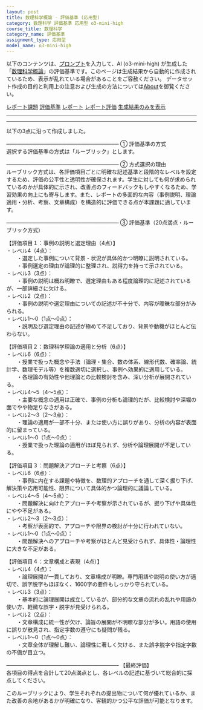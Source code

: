 ```yaml
---
layout: post
title: 数理科学概論 - 評価基準 (応用型)
category: 数理科学 評価基準 応用型 o3-mini-high
course_title: 数理科学
category_name: 評価基準
assignment_type: 応用型
model_name: o3-mini-high
---
```


以下のコンテンツは、[プロンプト](https://github.com/takedatoshiyuki/synthetic_assignments/tree/main/generated/数理科学/o3-mini-high/prompt_評価基準-応用型.md)を入力して、AI (o3-mini-high) が生成した「[数理科学概論](/contents/数理科学/)」の評価基準です。このページは生成結果から自動的に作成されているため、表示が乱れている場合があることをご容赦ください。
データセット作成の目的と利用上の注意および生成の方法については[About](/About)を御覧ください。

[レポート課題](../レポート課題-応用型)
[評価基準](../評価基準-応用型)
[レポート](../レポート-応用型)
[レポート評価](../レポート評価-応用型)
[生成結果のみを表示](https://github.com/takedatoshiyuki/synthetic_assignments/tree/main/generated/数理科学/o3-mini-high/評価基準-応用型.md)
  

***
***
  
以下の3点に沿って作成しました。

──────────────────────────────
① 評価基準の方式  
選択する評価基準の方式は「ルーブリック」とします。

──────────────────────────────
② 方式選択の理由  
ルーブリック方式は、各評価項目ごとに明確な記述基準と段階的なレベルを設定するため、評価の公平性と透明性が確保されます。学生に対しても何が求められているのかが具体的に示され、改善点のフィードバックもしやすくなるため、学習効果の向上にも寄与します。また、レポートの多面的な内容（事例説明、理論適用・分析、考察、文章構成）を構造的に評価できる点が本課題に適しています。

──────────────────────────────
③ 評価基準（20点満点・ルーブリック方式）  

【評価項目１：事例の説明と選定理由（4点）】  
・レベル4（4点）：  
　　・選定した事例について背景・状況が具体的かつ明瞭に説明されている。  
　　・事例選定の理由が論理的に整理され、説得力を持って示されている。  
・レベル3（3点）：  
　　・事例の説明は概ね明瞭で、選定理由もある程度論理的に記述されているが、一部詳細さに欠ける。  
・レベル2（2点）：  
　　・事例の説明や選定理由についての記述が不十分で、内容が曖昧な部分がみられる。  
・レベル1～0（1点～0点）：  
　　・説明及び選定理由の記述が極めて不足しており、背景や動機がほとんど伝わらない。

【評価項目２：数理科学理論の適用と分析（6点）】  
・レベル6（6点）：  
　　・授業で扱った概念や手法（論理・集合、数の体系、線形代数、確率論、統計学、数理モデル等）を複数適切に選択し、事例へ効果的に適用している。  
　　・各理論の有効性や他理論との比較検討を含み、深い分析が展開されている。  
・レベル4～5（4～5点）：  
　　・主要な概念の適用は正確で、事例の分析も論理的だが、比較検討や深堀の面でやや物足りなさがある。  
・レベル2～3（2～3点）：  
　　・理論の適用が一部不十分、または使い方に誤りがあり、分析の内容が表面的に留まっている。  
・レベル1～0（1点～0点）：  
　　・授業で扱った理論の適用がほぼ見られず、分析や論理展開が不足している。

【評価項目３：問題解決アプローチと考察（6点）】  
・レベル6（6点）：  
　　・事例に内在する課題や特徴を、数理的アプローチを通して深く掘り下げ、解決策や応用可能性、限界について具体的かつ論理的に議論している。  
・レベル4～5（4～5点）：  
　　・問題解決に向けたアプローチや考察が示されているが、掘り下げや具体性にやや不足がある。  
・レベル2～3（2～3点）：  
　　・考察が表面的で、アプローチや限界の検討が十分に行われていない。  
・レベル1～0（1点～0点）：  
　　・問題解決へのアプローチや考察がほとんど見受けられず、具体性・論理性に大きな不足がある。

【評価項目４：文章構成と表現（4点）】  
・レベル4（4点）：  
　　・論理展開が一貫しており、文章構成が明瞭。専門用語や説明の使い方が適切で、誤字脱字もほぼなく、1600字の要件もしっかり守られている。  
・レベル3（3点）：  
　　・基本的に論理展開は成立しているが、部分的な文章の流れの乱れや用語の使い方、軽微な誤字・脱字が見受けられる。  
・レベル2（2点）：  
　　・文章構成に統一性が欠け、論旨の展開が不明瞭な部分が多い。用語の使用に誤りが散見され、指定字数の遵守にも疑問が残る。  
・レベル1～0（1点～0点）：  
　　・文章全体が理解し難い、論理性に著しく欠ける、また誤字脱字や指定字数の不備が目立つ。

──────────────────────────────
【最終評価】  
各項目の得点を合計して20点満点とし、各レベルの記述に基づいて総合的に採点してください。

このルーブリックにより、学生それぞれの提出物について何が優れているか、また改善の余地があるかが明確になり、客観的かつ公平な評価が可能となります。
